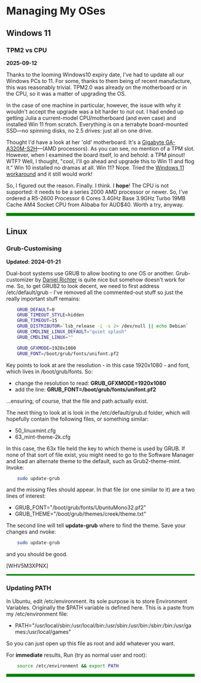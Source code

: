 # Managing My OSes

## Windows 11

### TPM2 vs CPU

**2025-09-12**  

Thanks to the looming Windows10 expiry date, I've had to update all our Windows PCs to 11. For some, thanks to them being of recent manufacture, this was reasonably trivial. TPM2.0 was already on the motherboard or in the CPU, so it was a matter of upgrading the OS.

In the case of one machine in particular, however, the issue with why it wouldn't accept the upgrade was a bit harder to nut out. I had ended up getting Julia a current-model CPU/motherboard (and even case) and installed Win 11 from scratch. Everything is on a terrabyte board-mounted SSD—no spinning disks, no 2.5 drives: just all on one drive.

Thought I'd have a look at her 'old' motherboard. It's a [Gigabyte GA-A320M-S2H](https://www.gigabyte.com/Motherboard/GA-A320M-S2H-rev-1x#kf)—(AMD processors). As you can see, no mention of a TPM slot. However, when I examined the board itself, lo and behold: a TPM pinout! WTF? Well, I thought, "cool, I'll go ahead and upgrade this to Win 11 and flog it." Win 10 installed no dramas at all. Win 11? Nope. Tried the [Windows 11 workaround](https://www.youtube.com/watch?v=Yd3isXSBTUs) and it still would work!

So, I figured out the reason. Finally. I think. I **hope**! The CPU is not supported: it needs to be a series 2000 AMD processor or newer. So, I've ordered a R5-2600 Processor 6 Cores 3.4GHz Base 3.9GHz Turbo 19MB Cache AM4 Socket CPU from Alibaba for AUD$40. Worth a try, anyway.

<hr style="height:8px;border-width:0;color:green;background-color:green">














## Linux

### Grub-Customising

**Updated: 2024-01-21**

Dual-boot systems use GRUB to allow booting to one OS or another. Grub-customizer by [Daniel Richter](https://launchpad.net/~danielrichter2007/+archive/ubuntu/grub-customizer) is quite nice but somehow doesn't work for me. So, to get GRUB2 to look decent, we need to first address /etc/default/grub - I've removed all the commented-out stuff so just the really important stuff remains:

```bash
    GRUB_DEFAULT=0
    GRUB_TIMEOUT_STYLE=hidden
    GRUB_TIMEOUT=15
    GRUB_DISTRIBUTOR=`lsb_release -i -s 2> /dev/null || echo Debian`
    GRUB_CMDLINE_LINUX_DEFAULT="quiet splash"
    GRUB_CMDLINE_LINUX=""

    GRUB_GFXMODE=1920x1080
    GRUB_FONT=/boot/grub/fonts/unifont.pf2
```

Key points to look at are the resolution - in this case 1920x1080 - and font, which lives in /boot/grub/fonts. So:

- change the resolution to read: **GRUB_GFXMODE=1920x1080**
- add the line: **GRUB_FONT=/boot/grub/fonts/unifont.pf2**

...ensuring, of course, that the file and path actually exist.

The next thing to look at is look in the /etc/default/grub.d folder, which will hopefully contain the following files, or something similar:

- 50_linuxmint.cfg
- 63_mint-theme-2k.cfg

In this case, the 63x file held the key to which theme is used by GRUB. If none of that sort of file exist, you might need to go to the Software Manager and load an alternate theme to the default, such as Grub2-theme-mint. Invoke:

```bash
    sudo update-grub
```

 and the missing files should appear. In that file (or one similar to it) are a two lines of interest:
 
- GRUB_FONT="/boot/grub/fonts/UbuntuMono32.pf2"
- GRUB_THEME="/boot/grub/themes/creek/theme.txt"
 
The second line will tell **update-grub** where to find the theme. Save your changes and nvoke:

```bash
    sudo update-grub
```

and you should be good.

[WHV5M3XPNX]

<hr style="height:4px;border-width:0;color:green;background-color:green">





### Updating PATH

In Ubuntu, edit /etc/environment. Its sole purpose is to store Environment Variables. Originally the $PATH variable is defined here. This is a paste from my /etc/environment file:

- PATH="/usr/local/sbin:/usr/local/bin:/usr/sbin:/usr/bin:/sbin:/bin:/usr/games:/usr/local/games"

So you can just open up this file as root and add whatever you want.

For **immediate** results, Run (try as normal user and root):

```bash
    source /etc/environment && export PATH
```

<hr style="height:8px;border-width:0;color:green;background-color:green">
